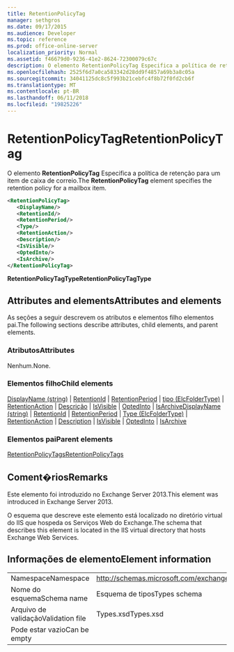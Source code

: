```yaml
---
title: RetentionPolicyTag
manager: sethgros
ms.date: 09/17/2015
ms.audience: Developer
ms.topic: reference
ms.prod: office-online-server
localization_priority: Normal
ms.assetid: f46679d0-9236-41e2-8624-72300079c67c
description: O elemento RetentionPolicyTag Especifica a política de retenção para um item de caixa de correio.
ms.openlocfilehash: 2525f6d7a0ca583342d28dd9f4857a69b3a8c05a
ms.sourcegitcommit: 34041125dc8c5f993b21cebfc4f8b72f0fd2cb6f
ms.translationtype: MT
ms.contentlocale: pt-BR
ms.lasthandoff: 06/11/2018
ms.locfileid: "19825226"
---
```

# <a name="retentionpolicytag"></a><span data-ttu-id="f1369-103">RetentionPolicyTag</span><span class="sxs-lookup"><span data-stu-id="f1369-103">RetentionPolicyTag</span></span>

<span data-ttu-id="f1369-104">O elemento **RetentionPolicyTag** Especifica a política de retenção para um item de caixa de correio.</span><span class="sxs-lookup"><span data-stu-id="f1369-104">The **RetentionPolicyTag** element specifies the retention policy for a mailbox item.</span></span> 
  
```XML
<RetentionPolicyTag>
   <DisplayName/>
   <RetentionId/>
   <RetentionPeriod/>
   <Type/>
   <RetentionAction/>
   <Description/>
   <IsVisible/>
   <OptedInto/>
   <IsArchive/>
</RetentionPolicyTag>
```

 <span data-ttu-id="f1369-105">**RetentionPolicyTagType**</span><span class="sxs-lookup"><span data-stu-id="f1369-105">**RetentionPolicyTagType**</span></span>
## <a name="attributes-and-elements"></a><span data-ttu-id="f1369-106">Attributes and elements</span><span class="sxs-lookup"><span data-stu-id="f1369-106">Attributes and elements</span></span>

<span data-ttu-id="f1369-107">As seções a seguir descrevem os atributos e elementos filho elementos pai.</span><span class="sxs-lookup"><span data-stu-id="f1369-107">The following sections describe attributes, child elements, and parent elements.</span></span>
  
### <a name="attributes"></a><span data-ttu-id="f1369-108">Atributos</span><span class="sxs-lookup"><span data-stu-id="f1369-108">Attributes</span></span>

<span data-ttu-id="f1369-109">Nenhum.</span><span class="sxs-lookup"><span data-stu-id="f1369-109">None.</span></span>
  
### <a name="child-elements"></a><span data-ttu-id="f1369-110">Elementos filho</span><span class="sxs-lookup"><span data-stu-id="f1369-110">Child elements</span></span>

<span data-ttu-id="f1369-111">[DisplayName (string)](displayname-string.md) | [RetentionId](retentionid.md) | [RetentionPeriod](retentionperiod.md) | [tipo (ElcFolderType)](type-elcfoldertype.md) | [RetentionAction](retentionaction.md) | [Descrição](description.md) | [IsVisible](isvisible.md)  |  [OptedInto](optedinto.md) | [IsArchive](isarchive.md)</span><span class="sxs-lookup"><span data-stu-id="f1369-111">[DisplayName (string)](displayname-string.md) | [RetentionId](retentionid.md) | [RetentionPeriod](retentionperiod.md) | [Type (ElcFolderType)](type-elcfoldertype.md) | [RetentionAction](retentionaction.md) | [Description](description.md) | [IsVisible](isvisible.md) | [OptedInto](optedinto.md) | [IsArchive](isarchive.md)</span></span>
  
### <a name="parent-elements"></a><span data-ttu-id="f1369-112">Elementos pai</span><span class="sxs-lookup"><span data-stu-id="f1369-112">Parent elements</span></span>

[<span data-ttu-id="f1369-113">RetentionPolicyTags</span><span class="sxs-lookup"><span data-stu-id="f1369-113">RetentionPolicyTags</span></span>](retentionpolicytags.md)
  
## <a name="remarks"></a><span data-ttu-id="f1369-114">Coment�rios</span><span class="sxs-lookup"><span data-stu-id="f1369-114">Remarks</span></span>

<span data-ttu-id="f1369-115">Este elemento foi introduzido no Exchange Server 2013.</span><span class="sxs-lookup"><span data-stu-id="f1369-115">This element was introduced in Exchange Server 2013.</span></span>
  
<span data-ttu-id="f1369-116">O esquema que descreve este elemento está localizado no diretório virtual do IIS que hospeda os Serviços Web do Exchange.</span><span class="sxs-lookup"><span data-stu-id="f1369-116">The schema that describes this element is located in the IIS virtual directory that hosts Exchange Web Services.</span></span>
  
## <a name="element-information"></a><span data-ttu-id="f1369-117">Informações de elemento</span><span class="sxs-lookup"><span data-stu-id="f1369-117">Element information</span></span>

|||
|:-----|:-----|
|<span data-ttu-id="f1369-118">Namespace</span><span class="sxs-lookup"><span data-stu-id="f1369-118">Namespace</span></span>  <br/> |http://schemas.microsoft.com/exchange/services/2006/types  <br/> |
|<span data-ttu-id="f1369-119">Nome do esquema</span><span class="sxs-lookup"><span data-stu-id="f1369-119">Schema name</span></span>  <br/> |<span data-ttu-id="f1369-120">Esquema de tipos</span><span class="sxs-lookup"><span data-stu-id="f1369-120">Types schema</span></span>  <br/> |
|<span data-ttu-id="f1369-121">Arquivo de validação</span><span class="sxs-lookup"><span data-stu-id="f1369-121">Validation file</span></span>  <br/> |<span data-ttu-id="f1369-122">Types.xsd</span><span class="sxs-lookup"><span data-stu-id="f1369-122">Types.xsd</span></span>  <br/> |
|<span data-ttu-id="f1369-123">Pode estar vazio</span><span class="sxs-lookup"><span data-stu-id="f1369-123">Can be empty</span></span>  <br/> ||
   

